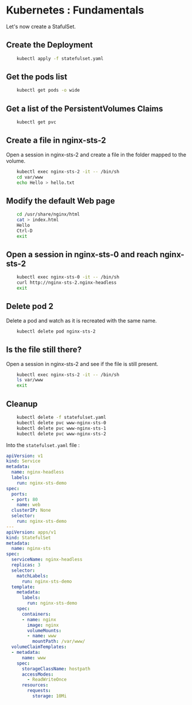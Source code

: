 #  Kubernetes : Fundamentals

Let's now create a StafulSet.

## Create the Deployment

```bash
    kubectl apply -f statefulset.yaml
```

## Get the pods list

```bash
    kubectl get pods -o wide
```

## Get a list of the PersistentVolumes Claims

```bash
    kubectl get pvc
```

## Create a file in nginx-sts-2

Open a session in nginx-sts-2 and create a file in the folder mapped to the volume.

```bash
    kubectl exec nginx-sts-2 -it -- /bin/sh
    cd var/www
    echo Hello > hello.txt
```

## Modify the default Web page

```bash
    cd /usr/share/nginx/html
    cat > index.html
    Hello
    Ctrl-D
    exit
```

## Open a session in nginx-sts-0 and reach nginx-sts-2

```bash
    kubectl exec nginx-sts-0 -it -- /bin/sh
    curl http://nginx-sts-2.nginx-headless
    exit
```

## Delete pod 2

Delete a pod and watch as it is recreated with the same name.

```bash
    kubectl delete pod nginx-sts-2
```

## Is the file still there?

Open a session in nginx-sts-2 and see if the file is still present.

```bash
    kubectl exec nginx-sts-2 -it -- /bin/sh
    ls var/www
    exit
```

## Cleanup

```bash
    kubectl delete -f statefulset.yaml
    kubectl delete pvc www-nginx-sts-0
    kubectl delete pvc www-nginx-sts-1
    kubectl delete pvc www-nginx-sts-2
```

Into the `statefulset.yaml` file :

```yaml
apiVersion: v1
kind: Service
metadata:
  name: nginx-headless
  labels:
    run: nginx-sts-demo
spec:
  ports:
  - port: 80
    name: web
  clusterIP: None
  selector:
    run: nginx-sts-demo
---
apiVersion: apps/v1
kind: StatefulSet
metadata:
  name: nginx-sts
spec:
  serviceName: nginx-headless
  replicas: 3
  selector:
    matchLabels:
      run: nginx-sts-demo
  template:
    metadata:
      labels:
        run: nginx-sts-demo
    spec:
      containers:
      - name: nginx
        image: nginx
        volumeMounts:
        - name: www
          mountPath: /var/www/
  volumeClaimTemplates:
  - metadata:
      name: www
    spec:
      storageClassName: hostpath
      accessModes:
        - ReadWriteOnce
      resources:
        requests:
          storage: 10Mi
```
